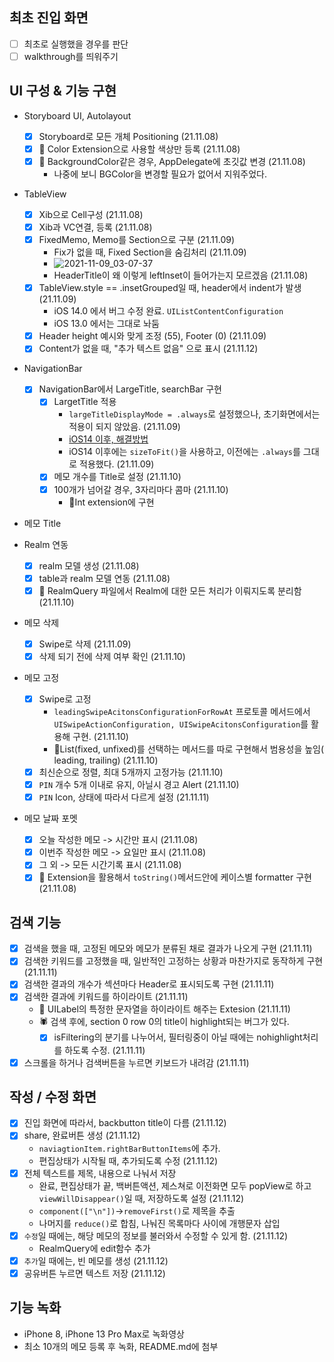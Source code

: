 ## 최초 진입 화면
- [ ] 최초로 실행했을 경우를 판단
- [ ] walkthrough를 띄워주기

## UI 구성 & 기능 구현
* Storyboard UI, Autolayout
	- [x] Storyboard로 모든 개체 Positioning (21.11.08)
	- [x] 🧹 Color Extension으로 사용할 색상만 등록 (21.11.08)
	- [x] 🧹 BackgroundColor같은 경우, AppDelegate에 초깃값 변경 (21.11.08)
	    * 나중에 보니 BGColor을 변경할 필요가 없어서 지워주었다.
* TableView
	- [x] Xib으로 Cell구성 (21.11.08)
	- [x] Xib과 VC연결, 등록 (21.11.08)
	- [x] FixedMemo, Memo를 Section으로 구분 (21.11.09)
		* Fix가 없을 때, Fixed Section을 숨김처리 (21.11.09)
		* ![2021-11-09_03-07-37](/Users/sseungmn/Library/Containers/com.majimakHARU.GrabIt/Data/2021-11-09_03-07-37.png)
		* HeaderTitle이 왜 이렇게 leftInset이 들어가는지 모르겠음 (21.11.08)
	- [x] TableView.style == .insetGrouped일 때, header에서 indent가 발생 (21.11.09)
		* iOS 14.0 에서 버그 수정 완료. `UIListContentConfiguration`
		* iOS 13.0 에서는 그대로 놔둠
	- [x] Header height 예시와 맞게 조정 (55), Footer (0) (21.11.09)
	- [x] Content가 없을 때, "추가 텍스트 없음" 으로 표시 (21.11.12)
* NavigationBar
	- [x] NavigationBar에서 LargeTitle, searchBar 구현
		- [x] LargetTitle 적용
			* `largeTitleDisplayMode = .always`로 설정했으나, 초기화면에서는 적용이 되지 않았음. (21.11.09)
			* [iOS14 이후, 해결방법](https://stackoverflow.com/questions/64005273/ios14-navigationitem-largetitledisplaymode-always-not-work)
			* iOS14 이후에는 `sizeToFit()`을 사용하고, 이전에는 `.always`를 그대로 적용했다. (21.11.09)
		- [x] 메모 개수를 Title로 설정 (21.11.10)
		- [x] 100개가 넘어갈 경우, 3자리마다 콤마 (21.11.10)
			* 🧹Int extension에 구현 

* 메모 Title

* Realm 연동
  - [x] realm 모델 생성 (21.11.08)
  - [x] table과 realm 모델 연동 (21.11.08)
  - [x] 🧹 RealmQuery 파일에서 Realm에 대한 모든 처리가 이뤄지도록 분리함 (21.11.10)
* 메모 삭제
  - [x] Swipe로 삭제 (21.11.09)
  - [x] 삭제 되기 전에 삭제 여부 확인 (21.11.10)
* 메모 고정
  - [x] Swipe로 고정
  	* `leadingSwipeAcitonsConfigurationForRowAt` 프로토콜 메서드에서 `UISwipeActionConfiguration, UISwipeAcitonsConfiguration`를 활용해 구현. (21.11.10)
  	* 🧹List(fixed, unfixed)를 선택하는 메서드를 따로 구현해서 범용성을 높임( leading, trailing) (21.11.10)
  - [x] 최신순으로 정렬, 최대 5개까지 고정가능 (21.11.10)
  - [x] `PIN` 개수 5개 이내로 유지, 아닐시 경고 Alert (21.11.10)
  - [x] `PIN` Icon, 상태에 따라서 다르게 설정 (21.11.11)
* 메모 날짜 포멧
  - [x] 오늘 작성한 메모 -> 시간만 표시 (21.11.08)
  - [x] 이번주 작성한 메모 -> 요일만 표시 (21.11.08)
  - [x] 그 외 -> 모든 시간기록 표시 (21.11.08)
  - [x] 🧹 Extension을 활용해서 `toString()`메서드안에 케이스별 formatter 구현 (21.11.08)

## 검색 기능

- [x] 검색을 했을 때, 고정된 메모와 메모가 분류된 채로 결과가 나오게 구현 (21.11.11)
- [x] 검색한 키워드를 고정했을 때, 일반적인 고정하는 상황과 마찬가지로 동작하게 구현 (21.11.11)
- [x] 검색한 결과의 개수가 섹션마다 Header로 표시되도록 구현 (21.11.11)
- [x] 검색한 결과에 키워드를 하이라이트 (21.11.11)
	* 🧹 UILabel의 특정한 문자열을 하이라이트 해주는 Extesion (21.11.11)
	* 🕷 검색 후에, section 0 row 0의 title이 highlight되는 버그가 있다.
		- [x] isFiltering의 분기를 나누어서, 필터링중이 아닐 때에는 nohighlight처리를 하도록 수정. (21.11.11)
- [x] 스크롤을 하거나 검색버튼을 누르면 키보드가 내려감 (21.11.11)

## 작성 / 수정 화면
- [x] 진입 화면에 따라서, backbutton title이 다름 (21.11.12)
- [x] share, 완료버튼 생성 (21.11.12)
	* `naviagtionItem.rightBarButtonItems`에 추가.
	* 편집상태가 시작될 때, 추가되도록 수정 (21.11.12)
- [x] 전체 텍스트를 제목, 내용으로 나눠서 저장
	* 완료, 편집상태가 끝, 백버튼액션, 제스쳐로 이전화면 모두 popView로 하고 `viewWillDisappear()`일 때, 저장하도록 설정 (21.11.12)
	* `component(["\n"])`->`removeFirst()`로 제목을 추출
	* 나머지를 `reduce()`로 합침, 나눠진 목록마다 사이에 개행문자 삽입
- [x] `수정`일 때에는, 해당 메모의 정보를 불러와서 수정할 수 있게 함. (21.11.12)
	* RealmQuery에 edit함수 추가
- [x] `추가`일 때에는, 빈 메모를 생성 (21.11.12)
- [x] 공유버튼 누르면 텍스트 저장 (21.11.12)

## 기능 녹화
* iPhone 8, iPhone 13 Pro Max로 녹화영상
* 최소 10개의 메모 등록 후 녹화, README.md에 첨부